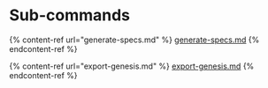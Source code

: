 # Sub-commands

{% content-ref url="generate-specs.md" %}
[generate-specs.md](generate-specs.md)
{% endcontent-ref %}

{% content-ref url="export-genesis.md" %}
[export-genesis.md](export-genesis.md)
{% endcontent-ref %}
